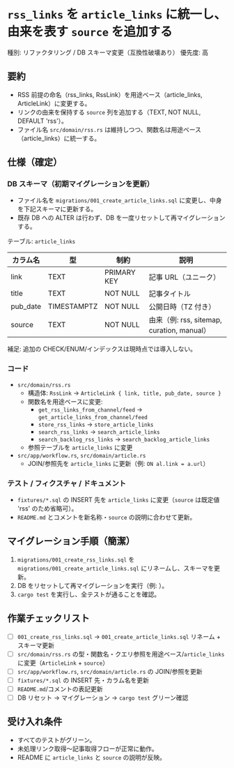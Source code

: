 # `rss_links` を `article_links` に統一し、由来を表す `source` を追加する

種別: リファクタリング / DB スキーマ変更（互換性破壊あり）
優先度: 高

## 要約
- RSS 前提の命名（rss_links, RssLink）を用途ベース（article_links, ArticleLink）に変更する。
- リンクの由来を保持する `source` 列を追加する（TEXT, NOT NULL, DEFAULT 'rss'）。
- ファイル名 `src/domain/rss.rs` は維持しつつ、関数名は用途ベース（article_links）に統一する。

## 仕様（確定）
### DB スキーマ（初期マイグレーションを更新）
- ファイル名を `migrations/001_create_article_links.sql` に変更し、中身を下記スキーマに更新する。
- 既存 DB への ALTER は行わず、DB を一度リセットして再マイグレーションする。

テーブル: `article_links`

| カラム名 | 型 | 制約 | 説明 |
|---|---|---|---|
| link | TEXT | PRIMARY KEY | 記事 URL（ユニーク） |
| title | TEXT | NOT NULL | 記事タイトル |
| pub_date | TIMESTAMPTZ | NOT NULL | 公開日時（TZ 付き） |
| source | TEXT | NOT NULL | 由来（例: rss, sitemap, curation, manual） |

補足: 追加の CHECK/ENUM/インデックスは現時点では導入しない。

### コード
- `src/domain/rss.rs`
  - 構造体: `RssLink` → `ArticleLink { link, title, pub_date, source }`
  - 関数名を用途ベースに変更:
    - `get_rss_links_from_channel/feed` → `get_article_links_from_channel/feed`
    - `store_rss_links` → `store_article_links`
    - `search_rss_links` → `search_article_links`
    - `search_backlog_rss_links` → `search_backlog_article_links`
  - 参照テーブルを `article_links` に変更
- `src/app/workflow.rs`, `src/domain/article.rs`
  - JOIN/参照先を `article_links` に更新（例: `ON al.link = a.url`）

### テスト / フィクスチャ / ドキュメント
- `fixtures/*.sql` の INSERT 先を `article_links` に変更（`source` は既定値 'rss' のため省略可）。
- `README.md` とコメントを新名称・`source` の説明に合わせて更新。

## マイグレーション手順（簡潔）
1) `migrations/001_create_rss_links.sql` を `migrations/001_create_article_links.sql` にリネームし、スキーマを更新。
2) DB をリセットして再マイグレーションを実行（例: <mcfile name="reset_migrate.sh" path="/Users/tau/Repository/datadoggo/scripts/reset_migrate.sh"></mcfile>）。
3) `cargo test` を実行し、全テストが通ることを確認。

## 作業チェックリスト
- [ ] `001_create_rss_links.sql` → `001_create_article_links.sql` リネーム + スキーマ更新
- [ ] `src/domain/rss.rs` の型・関数名・クエリ参照を用途ベース/`article_links` に変更（`ArticleLink` + `source`）
- [ ] `src/app/workflow.rs`, `src/domain/article.rs` の JOIN/参照を更新
- [ ] `fixtures/*.sql` の INSERT 先・カラム名を更新
- [ ] `README.md`/コメントの表記更新
- [ ] DB リセット → マイグレーション → `cargo test` グリーン確認

## 受け入れ条件
- すべてのテストがグリーン。
- 未処理リンク取得〜記事取得フローが正常に動作。
- README に `article_links` と `source` の説明が反映。